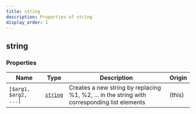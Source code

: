 ```yaml
---
title: string
description: Properties of string
display_order: 1
---
```


## string

### Properties

| Name | Type | Description | Origin |
|------|------|-------------|--------|
| `[$arg1, $arg2, ...]` | [`string`](./string.md) | Creates a new string by replacing %1, %2, ... in the string with corresponding list elements | (this) |

